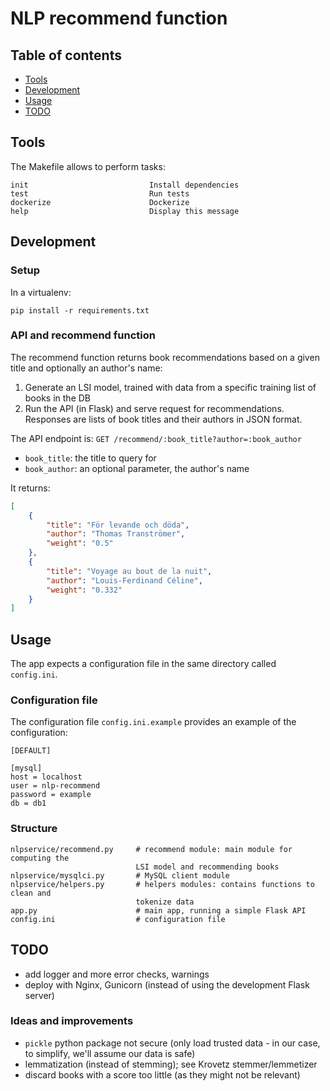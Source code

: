 # NLP recommend function

## Table of contents

- [Tools](#tools)
- [Development](#development)
- [Usage](#usage)
- [TODO](#todo)

## Tools
The Makefile allows to perform tasks:
```
init                           Install dependencies
test                           Run tests
dockerize                      Dockerize
help                           Display this message
```

## Development

### Setup
In a virtualenv:
```
pip install -r requirements.txt
```

### API and recommend function

The recommend function returns book recommendations based on a given title
and optionally an author's name:

1. Generate an LSI model, trained with data from a specific training list of 
books in the DB
2. Run the API (in Flask) and serve request for recommendations. Responses are 
lists of book titles and their authors in JSON format.

The API endpoint is:
`GET /recommend/:book_title?author=:book_author`
- `book_title`: the title to query for
- `book_author`: an optional parameter, the author's name

It returns:
```json
[
    {
        "title": "För levande och döda",
        "author": "Thomas Tranströmer",
        "weight": "0.5"
    },
    {
        "title": "Voyage au bout de la nuit",
        "author": "Louis-Ferdinand Céline",
        "weight": "0.332"
    }
]
```

## Usage

The app expects a configuration file in the same directory called 
`config.ini`.

### Configuration file

The configuration file `config.ini.example` provides an example of the
configuration: 
```
[DEFAULT]

[mysql]
host = localhost
user = nlp-recommend
password = example
db = db1
```

### Structure

```
nlpservice/recommend.py     # recommend module: main module for computing the
                            LSI model and recommending books
nlpservice/mysqlci.py       # MySQL client module
nlpservice/helpers.py       # helpers modules: contains functions to clean and
                            tokenize data
app.py                      # main app, running a simple Flask API
config.ini                  # configuration file

```

## TODO

- add logger and more error checks, warnings 
- deploy with Nginx, Gunicorn (instead of using the development Flask server)
 
### Ideas and improvements

- `pickle` python package not secure (only load trusted data - in our case, 
to simplify, we'll assume our data is safe)
- lemmatization (instead of stemming); see Krovetz stemmer/lemmetizer
- discard books with a score too little (as they might not be relevant)

